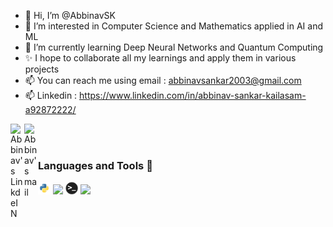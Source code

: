 - 👋 Hi, I’m @AbbinavSK
- 👀 I’m interested in Computer Science and Mathematics applied in AI and ML
- 🌱 I’m currently learning Deep Neural Networks and Quantum Computing
- ✨ I hope to collaborate all my learnings and apply them in various projects
- 📫 You can reach me using email : abbinavsankar2003@gmail.com
- 📫 Linkedin : https://www.linkedin.com/in/abbinav-sankar-kailasam-a92872222/

<a href="https://www.linkedin.com/in/abbinav-sankar-kailasam-a92872222/">
  <img align="left" alt="Abbinav's LinkdeIN" width="22px" src="https://cdn.jsdelivr.net/npm/simple-icons@v3/icons/linkedin.svg" />
</a>
<a href="mailto:abbinavsankar2003@gmail.com">
  <img align="left" alt="Abbinav's mail" width="22px" src="https://cdn.jsdelivr.net/npm/simple-icons@3.4.1/icons/gmail.svg" />
</a>
<br></br>

### Languages and Tools :rocket:

<code><img height="20" src="https://raw.githubusercontent.com/github/explore/80688e429a7d4ef2fca1e82350fe8e3517d3494d/topics/python/python.png"></code>
<code><img height="20" src="https://www.r-project.org/logo/Rlogo.svg"></code>
<code><img height="20" src="https://raw.githubusercontent.com/github/explore/80688e429a7d4ef2fca1e82350fe8e3517d3494d/topics/terminal/terminal.png"></code>
<code><img height="20" src="https://cdn.freebiesupply.com/logos/large/2x/mysql-6-logo-png-transparent.png"></code>
